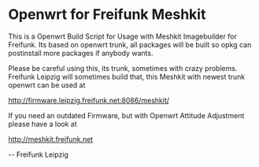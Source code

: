 Openwrt for Freifunk Meshkit
============================

This is a Openwrt Build Script for Usage with Meshkit Imagebuilder for Freifunk. Its based on openwrt trunk, all packages will be built so opkg can postinstall more packages if anybody wants.

Please be careful using this, its trunk, sometimes with crazy problems. Freifunk Leipzig will sometimes build that, this Meshkit with newest trunk openwrt can be used at

http://firmware.leipzig.freifunk.net:8086/meshkit/

If you need an outdated Firmware, but with Openwrt Attitude Adjustment please have a look at

http://meshkit.freifunk.net

--
Freifunk Leipzig
